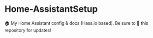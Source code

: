 # Home-AssistantSetup
🏠 My Home Assistant config &amp; docs (Hass.io based). Be sure to 🌟 this repository for updates!
